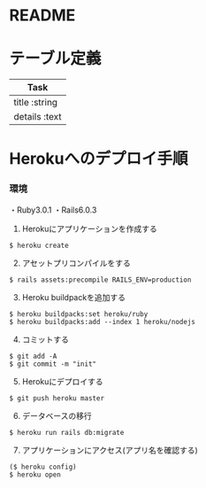 # README


# テーブル定義
|Task|
|------|
|title :string|
|details :text|

# Herokuへのデプロイ手順

### 環境
・Ruby3.0.1
・Rails6.0.3

1. Herokuにアプリケーションを作成する
```
$ heroku create
```
2. アセットプリコンパイルをする
```
$ rails assets:precompile RAILS_ENV=production
```
3. Heroku buildpackを追加する
```
$ heroku buildpacks:set heroku/ruby
$ heroku buildpacks:add --index 1 heroku/nodejs
```
4. コミットする
```
$ git add -A
$ git commit -m "init"
```
5. Herokuにデプロイする
```
$ git push heroku master
```
6. データベースの移行
```
$ heroku run rails db:migrate
```
7. アプリケーションにアクセス(アプリ名を確認する)
```
($ heroku config)
$ heroku open
```
